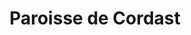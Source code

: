 ---
title: Paroisse de Cordast
name: Cordast
site: https://ref-cordast.ch/fr/
territoire:
- Courtepin
- Cressier
- Gurmels
- Kleinbösingen
- Misery-Courtion
NPA:
- 1721
- 1785
meta:
- Barberêche
- Cormérod
- Cournillens
- Courtion
- Misery
- Villarepos
- Wallenried
---